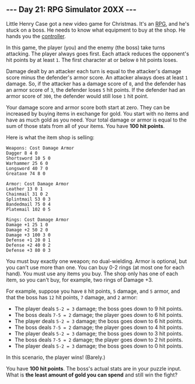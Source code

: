 ## --- Day 21: RPG Simulator 20XX ---

Little Henry Case got a new video game for Christmas. It's an [RPG](https://en.wikipedia.org/wiki/Role-playing__video__game), and he's stuck on a boss. He needs to know what equipment to buy at the shop. He hands you the [controller](https://en.wikipedia.org/wiki/Game__controller).

In this game, the player (you) and the enemy (the boss) take turns attacking. The player always goes first. Each attack reduces the opponent's hit points by at least `1`. The first character at or below `0` hit points loses.

Damage dealt by an attacker each turn is equal to the attacker's damage score minus the defender's armor score. An attacker always does at least `1` damage. So, if the attacker has a damage score of `8`, and the defender has an armor score of `3`, the defender loses `5` hit points. If the defender had an armor score of `300`, the defender would still lose `1` hit point.

Your damage score and armor score both start at zero. They can be increased by buying items in exchange for gold. You start with no items and have as much gold as you need. Your total damage or armor is equal to the sum of those stats from all of your items. You have __100 hit points__.

Here is what the item shop is selling:

```
Weapons: Cost Damage Armor
Dagger 8 4 0
Shortsword 10 5 0
Warhammer 25 6 0
Longsword 40 7 0
Greataxe 74 8 0

Armor: Cost Damage Armor
Leather 13 0 1
Chainmail 31 0 2
Splintmail 53 0 3
Bandedmail 75 0 4
Platemail 102 0 5

Rings: Cost Damage Armor
Damage +1 25 1 0
Damage +2 50 2 0
Damage +3 100 3 0
Defense +1 20 0 1
Defense +2 40 0 2
Defense +3 80 0 3
```

You must buy exactly one weapon; no dual-wielding. Armor is optional, but you can't use more than one. You can buy 0-2 rings (at most one for each hand). You must use any items you buy. The shop only has one of each item, so you can't buy, for example, two rings of Damage +3.

For example, suppose you have `8` hit points, `5` damage, and `5` armor, and that the boss has `12` hit points, `7` damage, and `2` armor:

- The player deals `5-2 = 3` damage; the boss goes down to 9 hit points.
- The boss deals `7-5 = 2` damage; the player goes down to 6 hit points.
- The player deals `5-2 = 3` damage; the boss goes down to 6 hit points.
- The boss deals `7-5 = 2` damage; the player goes down to 4 hit points.
- The player deals `5-2 = 3` damage; the boss goes down to 3 hit points.
- The boss deals `7-5 = 2` damage; the player goes down to 2 hit points.
- The player deals `5-2 = 3` damage; the boss goes down to 0 hit points.

In this scenario, the player wins! (Barely.)

You have __100 hit points__. The boss's actual stats are in your puzzle input. What is __the least amount of gold you can spend__ and still win the fight?

